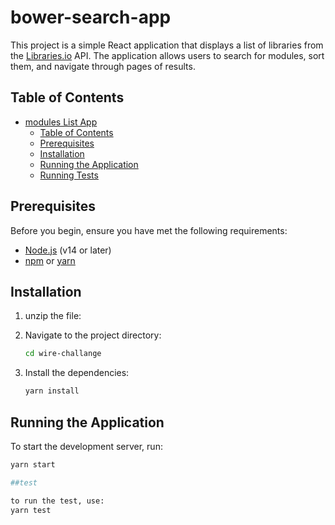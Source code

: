 # bower-search-app

This project is a simple React application that displays a list of libraries from the [Libraries.io](https://libraries.io) API. The application allows users to search for modules, sort them, and navigate through pages of results.

## Table of Contents

- [modules List App](#libraries-list-app)
  - [Table of Contents](#table-of-contents)
  - [Prerequisites](#prerequisites)
  - [Installation](#installation)
  - [Running the Application](#running-the-application)
  - [Running Tests](#running-tests)

## Prerequisites

Before you begin, ensure you have met the following requirements:

- [Node.js](https://nodejs.org/) (v14 or later)
- [npm](https://www.npmjs.com/) or [yarn](https://yarnpkg.com/)

## Installation

1. unzip the file:

2. Navigate to the project directory:

    ```bash
    cd wire-challange
    ```

3. Install the dependencies:

    ```bash
    yarn install
    ```

## Running the Application

To start the development server, run:

```bash
yarn start

##test

to run the test, use:
yarn test
